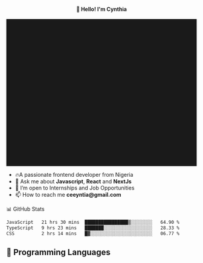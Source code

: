 <h4 align="center">👋 Hello! I'm Cynthia</h4>

<hr style="height:10%; margin-left:0; margin-right:0;" />

<div align="left">
  <ul>
  <li>🔥A passionate frontend developer from Nigeria</li>
  <li>💬 Ask me about <strong>Javascript</strong>, <strong>React</strong> and <strong> NextJs</strong></li>
  <li>👯 I’m open to Internships and Job Opportunities</li>
  <li>📫 How to reach me <strong>ceeyntia@gmail.com</strong></li>
</ul>
</div
  
## 📊 GitHub Stats

<!--START_SECTION:waka-->

```txt
JavaScript   21 hrs 30 mins  ████████████████▒░░░░░░░░   64.90 %
TypeScript   9 hrs 23 mins   ███████░░░░░░░░░░░░░░░░░░   28.33 %
CSS          2 hrs 14 mins   █▓░░░░░░░░░░░░░░░░░░░░░░░   06.77 %
```

<!--END_SECTION:waka-->

## 💬 Programming Languages

<!--START_SECTION:languages-->
<!--END_SECTION:languages-->
